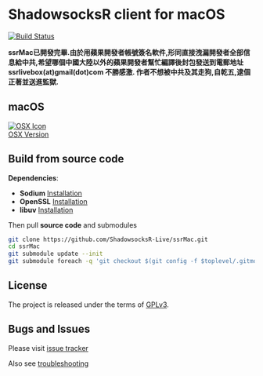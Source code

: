 ShadowsocksR client for macOS
===========================
[![Build Status](https://travis-ci.org/shadowsocks/shadowsocks-iOS.svg?branch=master)](https://travis-ci.org/shadowsocks/shadowsocks-iOS)

**ssrMac已開發完畢.由於用蘋果開發者帳號簽名軟件,形同直接洩漏開發者全部信息給中共,希望哪個中國大陸以外的蘋果開發者幫忙編譯後封包發送到電郵地址 ssrlivebox(at)gmail(dot)com 不勝感激. 作者不想被中共及其走狗,自乾五,逮個正著並送進監獄.**

macOS
-----
[![OSX Icon](https://raw.githubusercontent.com/ShadowsocksR-Live/ssrMac/master/osx_128.png)](https://github.com/shadowsocks/shadowsocks-iOS/wiki/Shadowsocks-for-OSX-Help)  
[OSX Version](https://github.com/shadowsocks/shadowsocks-iOS/wiki/Shadowsocks-for-OSX-Help)


Build from source code
-----
**Dependencies**:
 * **Sodium** [Installation](https://download.libsodium.org/doc/installation/index.html)
 * **OpenSSL** [Installation](https://github.com/openssl/openssl/blob/master/INSTALL)
 * **libuv** [Installation](https://github.com/libuv/libuv#build-instructions)

Then pull **source code** and submodules
```bash
git clone https://github.com/ShadowsocksR-Live/ssrMac.git
cd ssrMac
git submodule update --init
git submodule foreach -q 'git checkout $(git config -f $toplevel/.gitmodules submodule.$name.branch || echo master)'
```


License
-------
The project is released under the terms of [GPLv3](https://raw.github.com/shadowsocks/shadowsocks-iOS/master/LICENSE).

Bugs and Issues
----------------

Please visit [issue tracker](https://github.com/ShadowsocksR-Live/ssrMac/issues?state=open)

Also see [troubleshooting](https://github.com/clowwindy/shadowsocks/wiki/Troubleshooting)
